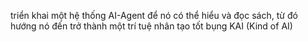 triển khai một hệ thống AI-Agent để nó có thể hiểu và đọc sách, từ đó hướng nó đến trở thành một trí tuệ nhân tạo tốt bụng KAI (Kind of AI)